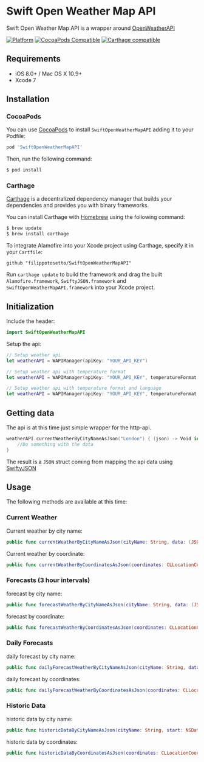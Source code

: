# Swift Open Weather Map API
Swift Open Weather Map API is a wrapper around [OpenWeatherAPI](http://openweathermap.org)

[![Platform](https://img.shields.io/cocoapods/p/SwiftOpenWeatherMapAPI.svg?style=flat)](http://cocoadocs.org/docsets/SwiftOpenWeatherMapAPI) [![CocoaPods Compatible](https://img.shields.io/cocoapods/v/SwiftOpenWeatherMapAPI.svg?style=flat)](https://img.shields.io/cocoapods/v/SwiftOpenWeatherMapAPI.svg?style=flat)   [![Carthage compatible](https://img.shields.io/badge/Carthage-compatible-4BC51D.svg?style=flat)](https://github.com/Carthage/Carthage)

## Requirements
- iOS 8.0+ / Mac OS X 10.9+
- Xcode 7

## Installation
### CocoaPods
You can use [CocoaPods](http://cocoapods.org/) to install `SwiftOpenWeatherMapAPI` adding it to your Podfile:

```Ruby
pod 'SwiftOpenWeatherMapAPI'
```

Then, run the following command:

```bash
$ pod install
```

### Carthage
[Carthage](https://github.com/Carthage/Carthage) is a decentralized dependency manager that builds your dependencies and provides you with binary frameworks.

You can install Carthage with [Homebrew](http://brew.sh/) using the following command:

```bash
$ brew update
$ brew install carthage
```

To integrate Alamofire into your Xcode project using Carthage, specify it in your `Cartfile`:

```ogdl
github "filippotosetto/SwiftOpenWeatherMapAPI"
```

Run `carthage update` to build the framework and drag the built `Alamofire.framework`, `SwiftyJSON.framework` and `SwiftOpenWeatherMapAPI.framework` into your Xcode project.

## Initialization
Include the header:

```Swift
import SwiftOpenWeatherMapAPI
```

Setup the api:

```Swift
// Setup weather api
let weatherAPI = WAPIManager(apiKey: "YOUR_API_KEY")

// Setup weather api with temperature format
let weatherAPI = WAPIManager(apiKey: "YOUR_API_KEY", temperatureFormat: .Celsius)

// Setup weather api with temperature format and language
let weatherAPI = WAPIManager(apiKey: "YOUR_API_KEY", temperatureFormat: .Celsius, lang: .English)
```

## Getting data
The api is at this time just simple wrapper for the http-api.

```Swift
weatherAPI.currentWeatherByCityNameAsJson("London") { (json) -> Void in
    //Do something with the data
}
```

The result is a `JSON` struct coming from mapping the api data using [SwiftyJSON](https://github.com/SwiftyJSON/SwiftyJSON)

## Usage
The following methods are available at this time:

### Current Weather
Current weather by city name:

```Swift
public func currentWeatherByCityNameAsJson(cityName: String, data: (JSON) -> Void)
```

Current weather by coordinate:

```Swift
public func currentWeatherByCoordinatesAsJson(coordinates: CLLocationCoordinate2D, data: (JSON) -> Void)
```

### Forecasts (3 hour intervals)
forecast by city name:

```Swift
public func forecastWeatherByCityNameAsJson(cityName: String, data: (JSON) -> Void)
```

forecast by coordinate:

```Swift
public func forecastWeatherByCoordinatesAsJson(coordinates: CLLocationCoordinate2D, data: (JSON) -> Void)
```

### Daily Forecasts
daily forecast by city name:

```Swift
public func dailyForecastWeatherByCityNameAsJson(cityName: String, data: (JSON) -> Void)
```

daily forecast by coordinates:

```Swift
public func dailyForecastWeatherByCoordinatesAsJson(coordinates: CLLocationCoordinate2D, data: (JSON) -> Void)
```

### Historic Data
historic data by city name:

```Swift
public func historicDataByCityNameAsJson(cityName: String, start: NSDate, end: NSDate?, data: (JSON) -> Void)
```

historic data by coordinates:

```Swift
public func historicDataByCoordinatesAsJson(coordinates: CLLocationCoordinate2D, start: NSDate, end: NSDate?, data: (JSON) -> Void)
```
